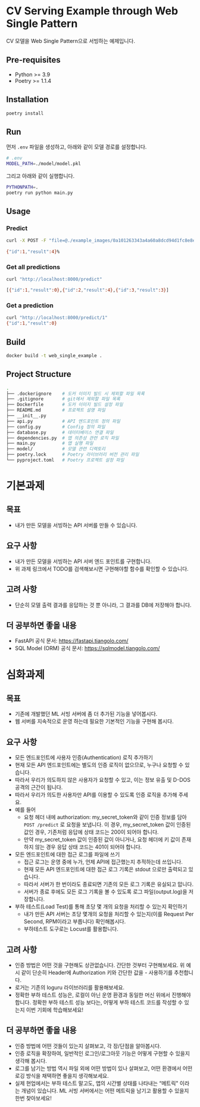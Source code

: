 # CV Serving Example through Web Single Pattern

CV 모델을 Web Single Pattern으로 서빙하는 예제입니다.

## Pre-requisites

- Python >= 3.9
- Poetry >= 1.1.4

## Installation

```bash
poetry install
```

## Run

먼저 `.env` 파일을 생성하고, 아래와 같이 모델 경로를 설정합니다.

```bash
# .env
MODEL_PATH=./model/model.pkl
```

그리고 아래와 같이 실행합니다.

```bash
PYTHONPATH=.
poetry run python main.py
```

## Usage

### Predict

```bash
curl -X POST -F "file=@./example_images/0a101263343a4a60a8dcd94d1fc8e8e253dadf14.jpg" http://localhost:8000/predict
 
{"id":1,"result":4}%
```

### Get all predictions

```bash
curl "http://localhost:8000/predict"

[{"id":1,"result":0},{"id":2,"result":4},{"id":3,"result":3}]
```

### Get a prediction

```bash
curl "http://localhost:8000/predict/1"
{"id":1,"result":0}
```

## Build

```bash
docker build -t web_single_example .
```

## Project Structure

```bash
.
├── .dockerignore    # 도커 이미지 빌드 시 제외할 파일 목록
├── .gitignore       # git에서 제외할 파일 목록
├── Dockerfile       # 도커 이미지 빌드 설정 파일
├── README.md        # 프로젝트 설명 파일
├── __init__.py
├── api.py           # API 엔드포인트 정의 파일
├── config.py        # Config 정의 파일
├── database.py      # 데이터베이스 연결 파일
├── dependencies.py  # 앱 의존성 관련 로직 파일
├── main.py          # 앱 실행 파일
├── model/           # 모델 관련 디렉토리
├── poetry.lock      # Poetry 라이브러리 버전 관리 파일
└── pyproject.toml   # Poetry 프로젝트 설정 파일
```
# 기본과제

## 목표
- 내가 만든 모델을 서빙하는 API 서버를 만들 수 있습니다.

## 요구 사항
- 내가 만든 모델을 서빙하는 API 서버 엔드 포인트를 구현합니다.
- 위 과제 링크에서 TODO를 검색해보시면 구현해야할 함수를 확인할 수 있습니다.

## 고려 사항
- 단순히 모델 출력 결과를 응답하는 것 뿐 아니라, 그 결과를 DB에 저장해야 합니다.

## 더 공부하면 좋을 내용
- FastAPI 공식 문서: https://fastapi.tiangolo.com/
- SQL Model (ORM) 공식 문서: https://sqlmodel.tiangolo.com/

# 심화과제

## 목표
- 기존에 개발했던 ML 서빙 서버에 좀 더 추가된 기능을 넣어봅시다.
- 웹 서버를 지속적으로 운영 하는데 필요한 기본적인 기능을 구현해 봅시다.
  
## 요구 사항
- 모든 엔드포인트에 사용자 인증(Authentication) 로직 추가하기
- 현재 모든 API 엔드포인트에는 별도의 인증 로직이 없으므로, 누구나 요청할 수 있습니다.
- 따라서 우리가 의도하지 않은 사용자가 요청할 수 있고, 이는 정보 유출 및 D-DOS 공격의 근간이 됩니다.
- 따라서 우리가 의도한 사용자만 API를 이용할 수 있도록 인증 로직을 추가해 주세요.
- 예를 들어
  - 요청 헤더 내에 authorization: my_secret_token와 같이 인증 정보를 담아  `POST /predict` 로 요청을 보냅니다. 이 경우, my_secret_token 값이 인증된 값인 경우, 기존처럼 응답에 상태 코드는 200이 되어야 합니다.
  - 만약 my_secret_token 값이 인증된 값이 아니거나, 요청 헤더에 키 값이 존재하지 않는 경우 응답 상태 코드는 401이 되어야 합니다.
- 모든 엔드포인트에 대한 접근 로그를 파일에 쓰기
  - 접근 로그는 운영 중에 누가, 언제 API에 접근했는지 추적하는데 쓰입니다.
  - 현재 모든 API 엔드포인트에 대한 접근 로그 기록은 stdout 으로만 출력되고 있습니다.
  - 따라서 서버가 한 번이라도 종료되면 기존의 모든 로그 기록은 유실되고 맙니다.
  - 서버가 종료 후에도 모든 로그 기록을 볼 수 있도록 로그 파일(output.log)을 저장합니다.
- 부하 테스트(Load Test)를 통해 초당 몇 개의 요청을 처리할 수 있는지 확인하기
  - 내가 만든 API 서버는 초당 몇개의 요청을 처리할 수 있는지(이를 Request Per Second, RPM이라고 부릅니다) 확인해봅시다.
  - 부하테스트 도구로는 Locust를 활용합니다.

## 고려 사항
- 인증 방법은 어떤 것을 구현해도 상관없습니다. 간단한 것부터 구현해보세요. 위 예시 같이 단순히 Header에 Authorization 키와 간단한 값을 - 사용하기를 추천합니다.
- 로거는 기존의 loguru 라이브러리를 활용해보세요.
- 정확한 부하 테스트 성능은, 로컬이 아닌 운영 환경과 동일한 머신 위에서 진행해야 합니다. 정확한 부하 테스트 성능 보다는, 어떻게 부하 테스트 코드를 작성할 수 있는지 이번 기회에 학습해보세요!

## 더 공부하면 좋을 내용
- 인증 방법에 어떤 것들이 있는지 살펴보고, 각 장/단점을 알아봅시다.
- 인증 로직을 확장하여, 일반적인 로그인/로그아웃 기능은 어떻게 구현할 수 있을지 생각해 봅시다.
- 로그를 남기는 방법 역시 파일 외에 어떤 방법이 있나 살펴보고, 어떤 환경에서 어떤 로깅 방식을 채택하면 좋을지 생각해보세요.
- 실제 현업에서는 부하 테스트 말고도, 앱의 시간별 상태를 나타내는 “메트릭" 이라는 개념이 있습니다. ML 서빙 서버에서는 어떤 메트릭을 남기고 활용할 수 있을지 한번 찾아보세요!